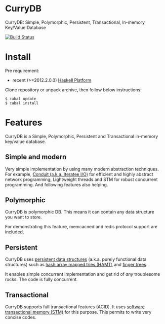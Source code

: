 CurryDB
=======

CurryDB: Simple, Polymorphic, Persistent, Transactional, In-memory Key/Value
Database

[![Build Status](https://secure.travis-ci.org/tanakh/CurryDB.png?branch=master)](http://travis-ci.org/tanakh/CurryDB)

# Install

Pre requirement:

* recent (>=2012.2.0.0) [Haskell Platform](http://www.haskell.org/platform/)

Clone repository or unpack archive, then follow below instructions:

~~~ {bash}
$ cabal update
$ cabal install
~~~

# Features

CurryDB is a Simple, Polymorphic, Persistent and Transactional
in-memory key/value database.

## Simple and modern

Very simple implementation by using many modern abstraction techniques.
For example,
[Conduit (a.k.a. Iteratee I/O)](http://hackage.haskell.org/package/conduit)
for efficient and highly abstract network programming,
Lightweight threads and STM for robust concurrent programming.
And following features also helping.

## Polymorphic

CurryDB is polymorphic DB.
This means it can contain any data structure you want to store.

For demonstrating this feature, memcacned and redis protocol support
are included.

## Persistent

CurryDB uses
[persistent data structures](http://en.wikipedia.org/wiki/Persistent_data_structure)
(a.k.a. purely functional data structures)
such as
[hash array mapped tries (HAMT)](http://en.wikipedia.org/wiki/Hash_array_mapped_trie)
and [finger trees](http://en.wikipedia.org/wiki/Finger_tree).

It enables simple concurrent implementation and get rid of *any*
troublesome rocks. The code is fully concurrent.

## Transactional

CurryDB supports full transactional features (ACID).
It uses [software transactional memory (STM)](http://en.wikipedia.org/wiki/Software_transactional_memory) for this purpose.
This permits to write very concise codes.
